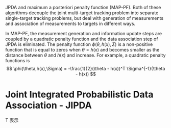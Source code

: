 JPDA and maximum a posteriori penalty function (MAP-PF). Both of these algorithms decouple the joint multi-target tracking problem into separate single-target tracking problems, but deal with generation of measurements and association of measurements to targets in different ways.

In MAP-PF, the measurement generation and information update steps are coupled by a quadratic penalty function and the data association step of JPDA is eliminated.  The penalty function $\phi(\theta,h(x),\Sigma)$ is a non-positive function that is equal to zeros when $\theta = h(x)$ and becomes smaller as the distance between $\theta$ and $h(x)$ and increase. For example, a quadratic penalty functions is
$$
\phi(\theta,h(x),\Sigma) = -\frac{1}{2}(\theta - h(x))^T \Sigma^{-1}(\theta - h(x)) 
$$

# Joint Integrated Probabilistic Data Association - JIPDA

T 表示